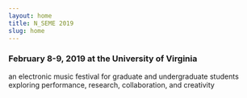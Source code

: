 ```yaml
---
layout: home
title: N_SEME 2019
slug: home
---
```

### February 8-9, 2019 at the University of Virginia
an electronic music festival for graduate and undergraduate students exploring performance, research, collaboration, and creativity  